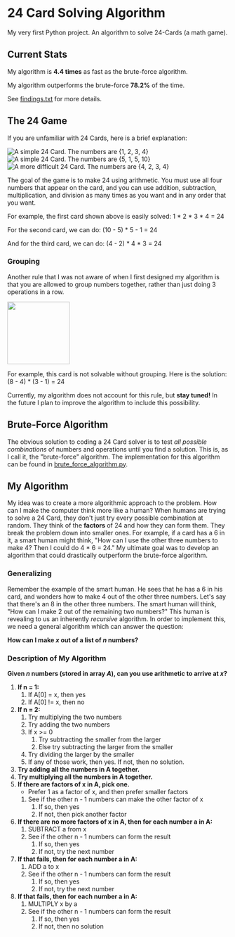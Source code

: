 # 24 Card Solving Algorithm
My very first Python project. An algorithm to solve 24-Cards (a math game).

## Current Stats

My algorithm is **4.4 times** as fast as the brute-force algorithm.

My algorithm outperforms the brute-force **78.2%** of the time.

See [findings.txt](findings.txt) for more details.

## The 24 Game
If you are unfamiliar with 24 Cards, here is a brief explanation:

![A simple 24 Card. The numbers are {1, 2, 3, 4}](https://www.learningforallages.com/images/Math24SD1d.jpg) ![A simple 24 Card. The numbers are {5, 1, 5, 10}](https://www.learningforallages.com/images/34676.gif) ![A more difficult 24 Card. The numbers are {4, 2, 3, 4}](http://www.sbu.edu/images/default-source/school-of-arts-and-sciences-math/24game_card.gif?sfvrsn=2)

The goal of the game is to make 24 using arithmetic. You must use all four numbers that appear on the card, and you can use addition, subtraction, multiplication, and division as many times as you want and in any order that you want.

For example, the first card shown above is easily solved: 1 * 2 * 3 * 4 = 24

For the second card, we can do: (10 - 5) * 5 - 1 = 24

And for the third card, we can do: (4 - 2) * 4 * 3 = 24

### Grouping

Another rule that I was not aware of when I first designed my algorithm is that you are allowed to group numbers together, rather than just doing 3 operations in a row.

<img src="http://randallreedjr.com/images/24gamecard.jpg" width="142">

For example, this card is not solvable without grouping. Here is the solution: (8 - 4) * (3 - 1) = 24

Currently, my algorithm does not account for this rule, but **stay tuned!** In the future I plan to improve the algorithm to include this possibility.

## Brute-Force Algorithm

The obvious solution to coding a 24 Card solver is to test *all possible combinations* of numbers and operations until you find a solution. This is, as I call it, the "brute-force" algorithm. The implementation for this algorithm can be found in [brute_force_algorithm.py](brute_force_algorithm.py).

## My Algorithm

My idea was to create a more algorithmic approach to the problem. How can I make the computer think more like a human? When humans are trying to solve a 24 Card, they don't just try every possible combination at random. They think of the **factors** of 24 and how they can form them. They break the problem down into smaller ones. For example, if a card has a 6 in it, a smart human might think, "How can I use the other three numbers to make 4? Then I could do 4 * 6 = 24." My ultimate goal was to develop an algorithm that could drastically outperform the brute-force algorithm.

### Generalizing

Remember the example of the smart human. He sees that he has a 6 in his card, and wonders how to make 4 out of the other three numbers. Let's say that there's an 8 in the other three numbers. The smart human will think, "How can I make 2 out of the remaining two numbers?" This human is revealing to us an inherently *recursive* algorithm. In order to implement this, we need a general algorithm which can answer the question:

**How can I make _x_ out of a list of _n_ numbers?**

### Description of My Algorithm

**Given _n_ numbers (stored in array _A_), can you use arithmetic to arrive at _x_?**

1.  **If n = 1:**
    1.  If A[0] = x, then yes
    2.  If A[0] != x, then no
2.  **If n = 2:**
    1.  Try multiplying the two numbers
    2.  Try adding the two numbers
    3.  If x >= 0
        1.  Try subtracting the smaller from the larger
        2.  Else try subtracting the larger from the smaller
    4.  Try dividing the larger by the smaller
    5.  If any of those work, then yes. If not, then no solution.
3.  **Try adding all the numbers in A together.**
4.  **Try multiplying all the numbers in A together.**
5.  **If there are factors of x in A, pick one.**
    * Prefer 1 as a factor of x, and then prefer smaller factors
    1.  See if the other n - 1 numbers can make the other factor of x
        1.  If so, then yes
        2.  If not, then pick another factor
6.  **If there are no more factors of x in A, then for each number a in A:**
    1.  SUBTRACT a from x
    2.  See if the other n - 1 numbers can form the result
        1.  If so, then yes
        2.  If not, try the next number
7.  **If that fails, then for each number a in A:**
    1.  ADD a to x
    2.  See if the other n - 1 numbers can form the result
        1.  If so, then yes
        2.  If not, try the next number
8.  **If that fails, then for each number a in A:**
    1.  MULTIPLY x by a
    2.  See if the other n - 1 numbers can form the result
        1.  If so, then yes
        2.  If not, then no solution
